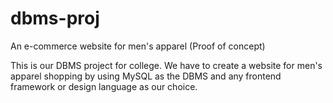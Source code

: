 # dbms-proj
An e-commerce website for men's apparel (Proof of concept)

This is our DBMS project for college. We have to create a website for men's apparel shopping by using MySQL as the DBMS and any frontend framework or design language as our choice.
